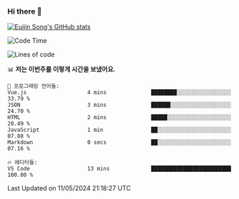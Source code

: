 ### Hi there 👋

[![Euijin Song's GitHub stats](https://github-readme-stats.vercel.app/api?username=lstar2397&count_private=true&show_icons=true&theme=tokyonight&locale=kr)](https://github.com/anuraghazra/github-readme-stats)

<!--START_SECTION:waka-->
![Code Time](http://img.shields.io/badge/Code%20Time-289%20hrs%208%20mins-blue)

![Lines of code](https://img.shields.io/badge/%EC%A0%80%EB%8A%94%20%EC%97%AC%ED%83%9C%EA%B9%8C%EC%A7%80%20-744.5%20thousand%20%EC%A4%84%EC%9D%98%20%EC%BD%94%EB%93%9C%EB%A5%BC%20%EC%9E%91%EC%84%B1%ED%96%88%EC%96%B4%EC%9A%94.-blue)

📊 **저는 이번주를 이렇게 시간을 보냈어요.** 

```text
💬 프로그래밍 언어들: 
Vue.js                   4 mins              ████████░░░░░░░░░░░░░░░░░   33.79 % 
JSON                     3 mins              ██████░░░░░░░░░░░░░░░░░░░   24.70 % 
HTML                     2 mins              █████░░░░░░░░░░░░░░░░░░░░   20.49 % 
JavaScript               1 min               ██░░░░░░░░░░░░░░░░░░░░░░░   07.88 % 
Markdown                 0 secs              ██░░░░░░░░░░░░░░░░░░░░░░░   07.16 % 

🔥 에디터들: 
VS Code                  13 mins             █████████████████████████   100.00 % 
```


 Last Updated on 11/05/2024 21:18:27 UTC
<!--END_SECTION:waka-->

<!--
**lstar2397/lstar2397** is a ✨ _special_ ✨ repository because its `README.md` (this file) appears on your GitHub profile.

Here are some ideas to get you started:

- 🔭 I’m currently working on ...
- 🌱 I’m currently learning ...
- 👯 I’m looking to collaborate on ...
- 🤔 I’m looking for help with ...
- 💬 Ask me about ...
- 📫 How to reach me: ...
- 😄 Pronouns: ...
- ⚡ Fun fact: ...
-->
